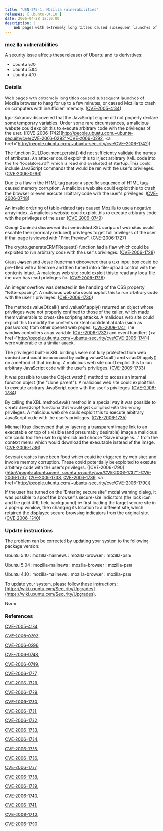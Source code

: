 ```yaml
---
title: "USN-275-1: Mozilla vulnerabilities"
releases: [ ubuntu-04.10 ]
date: 2006-04-28 12:00:00
description: |
    Web pages with extremely long titles caused subsequent launches of Mozilla browser to hang for up to a few minutes, or caused Mozilla to crash on computers with	insufficient memory. ([CVE-2005-4134](http://people.ubuntu.com/~ubuntu-security/cve/CVE-2005-4134))
--- 
```

 
### mozilla vulnerabilities

A security issue affects these releases of Ubuntu and its derivatives:

* Ubuntu 5.10
* Ubuntu 5.04
* Ubuntu 4.10

### Details

Web pages with extremely long titles caused subsequent launches of Mozilla browser to hang for up to a few minutes, or caused Mozilla to crash on computers with insufficient memory. ([CVE-2005-4134](http://people.ubuntu.com/~ubuntu-security/cve/CVE-2005-4134))

Igor Bukanov discovered that the JavaScript engine did not properly declare some temporary variables. Under some rare circumstances, a malicious website could exploit this to execute arbitrary code with the privileges of the user. ([CVE-2006-1742](http://people.ubuntu.com/~ubuntu-security/cve/CVE-2006-0292">CVE-2006-0292</a>, <a href="http://people.ubuntu.com/~ubuntu-security/cve/CVE-2006-1742))

The function XULDocument.persist() did not sufficiently validate the names of attributes. An attacker could exploit this to inject arbitrary XML code into the file &#39;localstore.rdf&#39;, which is read and evaluated at startup. This could include JavaScript commands that would be run with the user&#39;s privileges. ([CVE-2006-0296](http://people.ubuntu.com/~ubuntu-security/cve/CVE-2006-0296))

Due to a flaw in the HTML tag parser a specific sequence of HTML tags caused memory corruption. A malicious web site could exploit this to crash the browser or even execute arbitrary code with the user&#39;s privileges. ([CVE-2006-0748](http://people.ubuntu.com/~ubuntu-security/cve/CVE-2006-0748))

An invalid ordering of table-related tags caused Mozilla to use a negative array index. A malicious website could exploit this to execute arbitrary code with the privileges of the user. ([CVE-2006-0749](http://people.ubuntu.com/~ubuntu-security/cve/CVE-2006-0749))

Georgi Guninski discovered that embedded XBL scripts of web sites could escalate their (normally reduced) privileges to get full privileges of the user if that page is viewed with &quot;Print Preview&quot;. ([CVE-2006-1727](http://people.ubuntu.com/~ubuntu-security/cve/CVE-2006-1727))

The crypto.generateCRMFRequest() function had a flaw which could be exploited to run arbitrary code with the user&#39;s privileges. ([CVE-2006-1728](http://people.ubuntu.com/~ubuntu-security/cve/CVE-2006-1728))

Claus J�sen and Jesse Ruderman discovered that a text input box could be pre-filled with a filename and then turned into a file-upload control with the contents intact. A malicious web site could exploit this to read any local file the user has read privileges for. ([CVE-2006-1729](http://people.ubuntu.com/~ubuntu-security/cve/CVE-2006-1729))

An integer overflow was detected in the handling of the CSS property &quot;letter-spacing&quot;. A malicious web site could exploit this to run arbitrary code with the user&#39;s privileges. ([CVE-2006-1730](http://people.ubuntu.com/~ubuntu-security/cve/CVE-2006-1730))

The methods valueOf.call() and .valueOf.apply() returned an object whose privileges were not properly confined to those of the caller, which made them vulnerable to cross-site scripting attacks. A malicious web site could exploit this to modify the contents or steal confidential data (such as passwords) from other opened web pages. ([CVE-2006-1741](http://people.ubuntu.com/~ubuntu-security/cve/CVE-2006-1731">CVE-2006-1731</a>) The window.controllers array variable (<a href="http://people.ubuntu.com/~ubuntu-security/cve/CVE-2006-1732">CVE-2006-1732</a>) and event handlers (<a href="http://people.ubuntu.com/~ubuntu-security/cve/CVE-2006-1741)) were vulnerable to a similar attack. 

The privileged built-in XBL bindings were not fully protected from web content and could be accessed by calling valueOf.call() and valueOf.apply() on a method of that binding. A malicious web site could exploit this to run arbitrary JavaScript code with the user&#39;s privileges. ([CVE-2006-1733](http://people.ubuntu.com/~ubuntu-security/cve/CVE-2006-1733))

It was possible to use the Object.watch() method to access an internal function object (the &quot;clone parent&quot;). A malicious web site could exploit this to execute arbitrary JavaScript code with the user&#39;s privileges. ([CVE-2006-1734](http://people.ubuntu.com/~ubuntu-security/cve/CVE-2006-1734))

By calling the XBL.method.eval() method in a special way it was possible to create JavaScript functions that would get compiled with the wrong privileges. A malicious web site could exploit this to execute arbitrary JavaScript code with the user&#39;s privileges. ([CVE-2006-1735](http://people.ubuntu.com/~ubuntu-security/cve/CVE-2006-1735))

Michael Krax discovered that by layering a transparent image link to an executable on top of a visible (and presumably desirable) image a malicious site could fool the user to right-click and choose &quot;Save image as...&quot; from the context menu, which would download the executable instead of the image. ([CVE-2006-1736](http://people.ubuntu.com/~ubuntu-security/cve/CVE-2006-1736))

Several crashes have been fixed which could be triggered by web sites and involve memory corruption. These could potentially be exploited to execute arbitrary code with the user&#39;s privileges. ([CVE-2006-1790](http://people.ubuntu.com/~ubuntu-security/cve/CVE-2006-1737">CVE-2006-1737</a>, <a href="http://people.ubuntu.com/~ubuntu-security/cve/CVE-2006-1738">CVE-2006-1738</a>, <a href="http://people.ubuntu.com/~ubuntu-security/cve/CVE-2006-1739">CVE-2006-1739</a>, <a href="http://people.ubuntu.com/~ubuntu-security/cve/CVE-2006-1790))

If the user has turned on the &quot;Entering secure site&quot; modal warning dialog, it was possible to spoof the browser&#39;s secure-site indicators (the lock icon and the gold URL field background) by first loading the target secure site in a pop-up window, then changing its location to a different site, which retained the displayed secure-browsing indicators from the original site. ([CVE-2006-1740](http://people.ubuntu.com/~ubuntu-security/cve/CVE-2006-1740))

### Update instructions

The problem can be corrected by updating your system to the following package version:

Ubuntu 5.10
 : mozilla-mailnews 
 : mozilla-browser 
 : mozilla-psm 

Ubuntu 5.04
 : mozilla-mailnews 
 : mozilla-browser 
 : mozilla-psm 

Ubuntu 4.10
 : mozilla-mailnews 
 : mozilla-browser 
 : mozilla-psm 

To update your system, please follow these instructions: [https://wiki.ubuntu.com/Security/Upgrades](https://wiki.ubuntu.com/Security/Upgrades).

None

### References

 [CVE-2005-4134](http://people.ubuntu.com/~ubuntu-security/cve/CVE-2005-4134), 

 [CVE-2006-0292](http://people.ubuntu.com/~ubuntu-security/cve/CVE-2006-0292), 

 [CVE-2006-0296](http://people.ubuntu.com/~ubuntu-security/cve/CVE-2006-0296), 

 [CVE-2006-0748](http://people.ubuntu.com/~ubuntu-security/cve/CVE-2006-0748), 

 [CVE-2006-0749](http://people.ubuntu.com/~ubuntu-security/cve/CVE-2006-0749), 

 [CVE-2006-1727](http://people.ubuntu.com/~ubuntu-security/cve/CVE-2006-1727), 

 [CVE-2006-1728](http://people.ubuntu.com/~ubuntu-security/cve/CVE-2006-1728), 

 [CVE-2006-1729](http://people.ubuntu.com/~ubuntu-security/cve/CVE-2006-1729), 

 [CVE-2006-1730](http://people.ubuntu.com/~ubuntu-security/cve/CVE-2006-1730), 

 [CVE-2006-1731](http://people.ubuntu.com/~ubuntu-security/cve/CVE-2006-1731), 

 [CVE-2006-1732](http://people.ubuntu.com/~ubuntu-security/cve/CVE-2006-1732), 

 [CVE-2006-1733](http://people.ubuntu.com/~ubuntu-security/cve/CVE-2006-1733), 

 [CVE-2006-1734](http://people.ubuntu.com/~ubuntu-security/cve/CVE-2006-1734), 

 [CVE-2006-1735](http://people.ubuntu.com/~ubuntu-security/cve/CVE-2006-1735), 

 [CVE-2006-1736](http://people.ubuntu.com/~ubuntu-security/cve/CVE-2006-1736), 

 [CVE-2006-1737](http://people.ubuntu.com/~ubuntu-security/cve/CVE-2006-1737), 

 [CVE-2006-1738](http://people.ubuntu.com/~ubuntu-security/cve/CVE-2006-1738), 

 [CVE-2006-1739](http://people.ubuntu.com/~ubuntu-security/cve/CVE-2006-1739), 

 [CVE-2006-1740](http://people.ubuntu.com/~ubuntu-security/cve/CVE-2006-1740), 

 [CVE-2006-1741](http://people.ubuntu.com/~ubuntu-security/cve/CVE-2006-1741), 

 [CVE-2006-1742](http://people.ubuntu.com/~ubuntu-security/cve/CVE-2006-1742), 

 [CVE-2006-1790](http://people.ubuntu.com/~ubuntu-security/cve/CVE-2006-1790)
 
